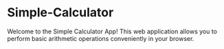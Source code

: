# Simple-Calculator

Welcome to the Simple Calculator App! 
This web application allows you to perform basic arithmetic operations conveniently in your browser.
